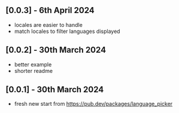## [0.0.3] - 6th April 2024

- locales are easier to handle
- match locales to filter languages displayed

## [0.0.2] - 30th March 2024

- better example
- shorter readme

## [0.0.1] - 30th March 2024

- fresh new start from https://pub.dev/packages/language_picker
